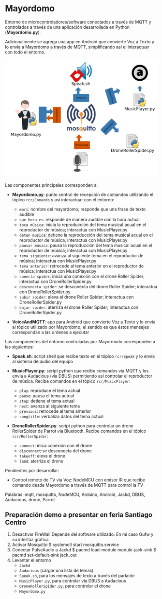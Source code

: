 # Mayordomo
Entorno de microcontroladores/software conectados a través de MQTT y controlados a través de una aplicación desarrollada en Python (**Mayordomo.py**).

Adicionalmente se agrega una app en Android que convierte Voz a Texto y lo envía a Mayordomo a través de MQTT, simplificando así el interactuar con todo el entorno.

![](Diagrama.png)

Las componentes principales corresponden a:

- **Mayordomo.py**: punto central de recepción de comandos utilizando el tópico `rcr/Comando` y así interactuar con el entorno:
    - `marí`: nombre del mayordomo; responde que una frase de texto audible
    - `que hora es`: responde de manera audible con la hora actual
    - `toca música`: inicia la reproducción del tema musical acual en el reproductor de música; interactua con MusicPlayer.py
    - `deten música`: detiene la reproducción del tema musical acual en el reproductor de música; interactua con MusicPlayer.py
    - `pausar música`: pausa la reproducción del tema musical acual en el reproductor de música; interactua con MusicPlayer.py
    - `tema siguiente`: avanza al siguiente tema en el reproductor de música; interactua con MusicPlayer.py
    - `tema anterior`: retrocede al tema anterior en el reproductor de música; interactua con MusicPlayer.py
    - `conecta spider`: inicia una conexión con el drone Roller Spider; interactua con DroneRollerSpider.py
    - `desconecta spider`: se desconecta del drone Roller Spider; interactua con DroneRollerSpider.py
    - `subir spider`: eleva el drone Roller Spider; interactua con DroneRollerSpider.py
    - `bajar spider`: aterriza el drone Roller Spider; interactua con DroneRollerSpider.py

- **VoiceAndMQTT**: app para Android que convierte Voz a Texto y lo envía al tópico utilizado por Mayordomo; el sentido es que éstos mensajes correspondan a las ordenes a ejecutar

Las componentes del entorno controladas por Mayormodo corresponden a las siguientes:

- **Speak.sh**: script shell que recibe texto en el tópico `rcr/Speak` y lo envía al sistema de audio del equipo

- **MusicPlayer.py**: script python que recibe comandos via MQTT y los envia a Audacious (via DBUS) permitiendo así controlar el reproductor de música. Recibe comandos en el tópico `rcr/MusicPlayer`:
    -  `play`: reproduce el tema actual
    -  `pause`: pausa el tema actual
    -  `stop`: detiene el tema actual
    -  `next`: avanza al siguiente tema
    -  `previous`: retrocede al tema anterior
    -  `songtitle`: verbaliza datos del tema actual

- **DroneRollerSpider.py**: script python para controlar un drone RollerSpider de Parrot via Bluetooth. Recibe comandos en el tópico `rcr/RollerSpider`:
    - `connect`: inica conexión con el drone
    - `disconnect`:se desconecta del drone
    - `takeoff`: eleva el drone
    - `land`: aterriza el drone

Pendientes por desarrollar:
- Control remoto de TV vía Voz: NodeMCU con emisor IR que recibe comando desde Mayordomo a través de MQTT para control la TV


Palabras: mqtt, mosquitto, NodeMCU, Arduino, Android, Jackd, DBUS, Audacious, drone, Parrot


## Preparación demo a presentar en feria Santiago Centro
1. Desactivar FireWall
        Depende del software utilizado. En mi caso Gufw y su interfaz gráfica
2. Activar Mosquitto
        $ systemctl start mosquitto.service
3. Conectar PulseAudio a Jackd
        $ pacmd load-module module-jack-sink
        $ pacmd set-default-sink jack_out
4. Levantar el entorno
    - `Jackd`
    - `Audacious` (cargar una lista de temas)
    - `Speak.sh`, para los mensajes de texto a través del parlante
    - `MusicPlayer.py`, para controlar vía DBUS a Audacious
    - `DroneRollerSpider.py`, para controlar el drone
    - `Mayordomo.py`
